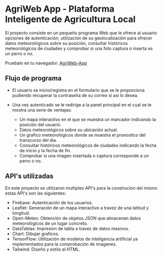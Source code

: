 # AgriWeb App - Plataforma Inteligente de Agricultura Local

El proyecto consiste en un pequeño programa Web que le ofrece al usuario opciones de autenticación, utilización de su geolocalización para ofrecer datos meteorológicos sobre su posición, consultar históricos meteorológicos de ciudades y comprobar si una foto captura o inserta es un perro o no.

Pruebalo en tu navegador: [AgriWeb-App](https://henzei.github.io/AgriWeb-App/)

## Flujo de programa

- El usuario se inicio/registra en el formulario que se le proporciona pudiendo recuperar la contraseña de su correo si asi lo desea.

- Una vez autenticado se le redirige a la panel principal en el cual se le mostra una serie de ventajas:

    - Un mapa interactivo en el que se muestra un marcador indicando la posición del usuario.
    - Datos meteorológicos sobre su ubicación actual.
    - Un grafico meteorológicos donde se muestra el pronostico del transcurso del dia.
    - Consultar históricos meteorológicos de ciudades indicando la fecha de inicio y la fecha de fin.
    - Comprobar si una imagen insertada o captura corresponde a un perro o no.

## API's utilizadas

En este proyecto se utilizaron multiples API's para la construcion del mismo estas API's son las siguientes:

- Firebase: Autenticación de los usuarios.
- Leaflet: Generación de un mapa interactivo a travez de una latitud y longitud.
- Open-Meteo: Obtención de objetos JSON que almacenan datos meteorológicos de un lugar concreto.
- DataTablas: Impresion de tabla a travez de datos masivos.
- Chart: Dibujar graficos.
- TensorFlow: Utilización de modelos de inteligencia artificial ya implementados para la comprobación de imagenes.
- Tailwind: Diseño y estilo al HTML.
